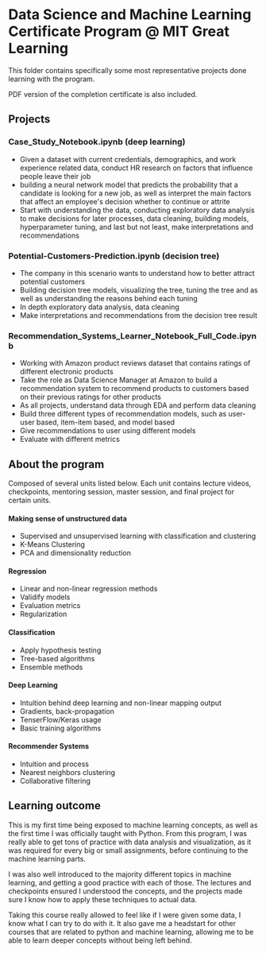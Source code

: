 # Data Science and Machine Learning Certificate Program @ MIT Great Learning

This folder contains specifically some most representative projects done learning with the program.

PDF version of the completion certificate is also included.

## Projects

### Case_Study_Notebook.ipynb (deep learning)

- Given a dataset with current credentials, demographics, and work experience related data, conduct HR research on factors that influence people leave their job
- building a neural network model that predicts the probability that a candidate is looking for a new job, as well as interpret the main factors that affect an employee's decision whether to continue or attrite
- Start with understanding the data, conducting exploratory data analysis to make decisions for later processes, data cleaning, building models, hyperparameter tuning, and last but not least, make interpretations and recommendations

### Potential-Customers-Prediction.ipynb (decision tree)

- The company in this scenario wants to understand how to better attract potential customers
- Building decision tree models, visualizing the tree, tuning the tree and as well as understanding the reasons behind each tuning
- In depth exploratory data analysis, data cleaning
- Make interpretations and recommendations from the decision tree result

### Recommendation_Systems_Learner_Notebook_Full_Code.ipynb

- Working with Amazon product reviews dataset that contains ratings of different electronic products
- Take the role as Data Science Manager at Amazon to build a recommendation system to recommend products to customers based on their previous ratings for other products
- As all projects, understand data through EDA and perform data cleaning
- Build three different types of recommendation models, such as user-user based, item-item based, and model based
- Give recommendations to user using different models
- Evaluate with different metrics



## About the program

Composed of several units listed below. Each unit contains lecture videos, checkpoints, mentoring session, master session, and final project for certain units.

#### Making sense of unstructured data
- Supervised and unsupervised learning with classification and clustering
- K-Means Clustering
- PCA and dimensionality reduction

#### Regression
- Linear and non-linear regression methods
- Validify models
- Evaluation metrics
- Regularization

#### Classification
- Apply hypothesis testing
- Tree-based algorithms
- Ensemble methods

#### Deep Learning
- Intuition behind deep learning and non-linear mapping output
- Gradients, back-propagation
- TenserFlow/Keras usage
- Basic training algorithms

#### Recommender Systems
- Intuition and process
- Nearest neighbors clustering
- Collaborative filtering



## Learning outcome

This is my first time being exposed to machine learning concepts, as well as the first time I was officially taught with Python. From this program, I was really able to get tons of practice with data analysis and visualization, as it was required for every big or small assignments, before continuing to the machine learning parts. 

I was also well introduced to the majority different topics in machine learning, and getting a good practice with each of those. The lectures and checkpoints ensured I understood the concepts, and the projects made sure I know how to apply these techniques to actual data.

Taking this course really allowed to feel like if I were given some data, I know what I can try to do with it. It also gave me a headstart for other courses that are related to python and machine learning, allowing me to be able to learn deeper concepts without being left behind.

